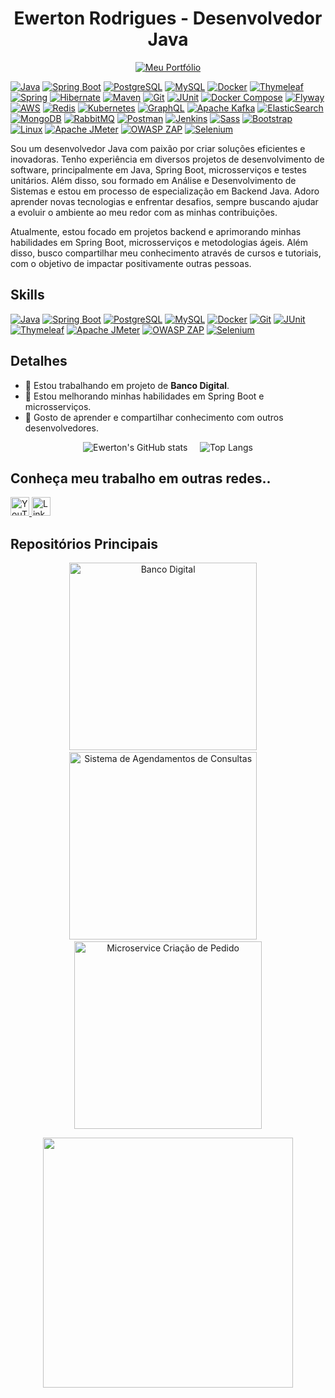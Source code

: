 <h1 align="center">Ewerton Rodrigues - Desenvolvedor Java</h1>

<p align="center">
  <a href="https://ewertondrigues02.github.io/meu-portifolio/">
    <img src="https://img.shields.io/badge/Portf%C3%B3lio-Ewerton%20Rodrigues-blue?style=flat&logo=github&logoColor=white" alt="Meu Portfólio"/>
  </a>
</p>


[![Java](https://img.shields.io/badge/Java-007396?style=flat&logo=java&logoColor=white)](https://docs.oracle.com/en/java/)
[![Spring Boot](https://img.shields.io/badge/Spring%20Boot-6DB33F?style=flat&logo=springboot&logoColor=white)](https://spring.io/projects/spring-boot)
[![PostgreSQL](https://img.shields.io/badge/PostgreSQL-336791?style=flat&logo=postgresql&logoColor=white)](https://www.postgresql.org/docs/)
[![MySQL](https://img.shields.io/badge/MySQL-4479A1?style=flat&logo=mysql&logoColor=white)](https://dev.mysql.com/doc/)
[![Docker](https://img.shields.io/badge/Docker-2496ED?style=flat&logo=docker&logoColor=white)](https://docs.docker.com/)
[![Thymeleaf](https://img.shields.io/badge/Thymeleaf-005F0F?style=flat&logo=thymeleaf&logoColor=white)](https://www.thymeleaf.org/documentation.html)
[![Spring](https://img.shields.io/badge/Spring-6DB33F?style=flat&logo=spring&logoColor=white)](https://spring.io/projects/spring-framework)
[![Hibernate](https://img.shields.io/badge/Hibernate-8B2A2B?style=flat&logo=hibernate&logoColor=white)](https://hibernate.org/orm/documentation/)
[![Maven](https://img.shields.io/badge/Maven-C71A36?style=flat&logo=apachemaven&logoColor=white)](https://maven.apache.org/)
[![Git](https://img.shields.io/badge/Git-F05032?style=flat&logo=git&logoColor=white)](https://git-scm.com/doc)
[![JUnit](https://img.shields.io/badge/JUnit-25A162?style=flat&logo=junit5&logoColor=white)](https://junit.org/junit5/docs/current/user-guide/)
[![Docker Compose](https://img.shields.io/badge/Docker%20Compose-24A1AE?style=flat&logo=docker&logoColor=white)](https://docs.docker.com/compose/)
[![Flyway](https://img.shields.io/badge/Flyway-0095B6?style=flat&logo=flyway&logoColor=white)](https://flywaydb.org/documentation/)
[![AWS](https://img.shields.io/badge/AWS-232F3E?style=flat&logo=amazonaws&logoColor=white)](https://aws.amazon.com/documentation/)
[![Redis](https://img.shields.io/badge/Redis-DC382D?style=flat&logo=redis&logoColor=white)](https://redis.io/documentation)
[![Kubernetes](https://img.shields.io/badge/Kubernetes-326CE5?style=flat&logo=kubernetes&logoColor=white)](https://kubernetes.io/docs/)
[![GraphQL](https://img.shields.io/badge/GraphQL-E10098?style=flat&logo=graphql&logoColor=white)](https://graphql.org/learn/)
[![Apache Kafka](https://img.shields.io/badge/Apache%20Kafka-231F20?style=flat&logo=apachekafka&logoColor=white)](https://kafka.apache.org/documentation/)
[![ElasticSearch](https://img.shields.io/badge/ElasticSearch-005571?style=flat&logo=elasticsearch&logoColor=white)](https://www.elastic.co/guide/en/elasticsearch/reference/index.html)
[![MongoDB](https://img.shields.io/badge/MongoDB-47A248?style=flat&logo=mongodb&logoColor=white)](https://www.mongodb.com/docs/)
[![RabbitMQ](https://img.shields.io/badge/RabbitMQ-FF6600?style=flat&logo=rabbitmq&logoColor=white)](https://www.rabbitmq.com/documentation.html)
[![Postman](https://img.shields.io/badge/Postman-FF6C37?style=flat&logo=postman&logoColor=white)](https://www.postman.com/docs/)
[![Jenkins](https://img.shields.io/badge/Jenkins-D24939?style=flat&logo=jenkins&logoColor=white)](https://www.jenkins.io/doc/)
[![Sass](https://img.shields.io/badge/Sass-CC6699?style=flat&logo=sass&logoColor=white)](https://sass-lang.com/documentation)
[![Bootstrap](https://img.shields.io/badge/Bootstrap-7952B3?style=flat&logo=bootstrap&logoColor=white)](https://getbootstrap.com/docs/)
[![Linux](https://img.shields.io/badge/Linux-FFFFFF?style=flat&logo=linux&logoColor=black)](https://www.kernel.org/doc/)
[![Apache JMeter](https://img.shields.io/badge/Apache%20JMeter-D22128?style=flat&logo=apachejmeter&logoColor=white)](https://jmeter.apache.org/)
[![OWASP ZAP](https://img.shields.io/badge/OWASP%20ZAP-000000?style=flat&logo=owasp&logoColor=white)](https://www.zaproxy.org/)
[![Selenium](https://img.shields.io/badge/Selenium-43B02A?style=flat&logo=selenium&logoColor=white)](https://www.selenium.dev/)




Sou um desenvolvedor Java com paixão por criar soluções eficientes e inovadoras. Tenho experiência em diversos projetos de desenvolvimento de software, principalmente em Java, Spring Boot, microsserviços e testes unitários. Além disso, sou formado em Análise e Desenvolvimento de Sistemas e estou em processo de especialização em Backend Java. Adoro aprender novas tecnologias e enfrentar desafios, sempre buscando ajudar a evoluir o ambiente ao meu redor com as minhas contribuições.

Atualmente, estou focado em projetos backend e aprimorando minhas habilidades em Spring Boot, microsserviços e metodologias ágeis. Além disso, busco compartilhar meu conhecimento através de cursos e tutoriais, com o objetivo de impactar positivamente outras pessoas.

## Skills
[![Java](https://img.shields.io/badge/Java-007396?style=flat&logo=java&logoColor=white)](https://docs.oracle.com/en/java/)
[![Spring Boot](https://img.shields.io/badge/Spring_Boot-6DB33F?style=flat&logo=springboot&logoColor=white)](https://spring.io/projects/spring-boot)
[![PostgreSQL](https://img.shields.io/badge/PostgreSQL-316192?style=flat&logo=postgresql&logoColor=white)](https://www.postgresql.org/docs/)
[![MySQL](https://img.shields.io/badge/MySQL-4479A1?style=flat&logo=mysql&logoColor=white)](https://dev.mysql.com/doc/)
[![Docker](https://img.shields.io/badge/Docker-2496ED?style=flat&logo=docker&logoColor=white)](https://docs.docker.com/)
[![Git](https://img.shields.io/badge/Git-F05032?style=flat&logo=git&logoColor=white)](https://git-scm.com/doc)
[![JUnit](https://img.shields.io/badge/JUnit-25A162?style=flat&logo=junit&logoColor=white)](https://junit.org/junit5/docs/current/user-guide/)
[![Thymeleaf](https://img.shields.io/badge/Thymeleaf-005F0F?style=flat&logo=thymeleaf&logoColor=white)](https://www.thymeleaf.org/documentation.html)
[![Apache JMeter](https://img.shields.io/badge/Apache%20JMeter-D22128?style=flat&logo=apachejmeter&logoColor=white)](https://jmeter.apache.org/)
[![OWASP ZAP](https://img.shields.io/badge/OWASP%20ZAP-000000?style=flat&logo=owasp&logoColor=white)](https://www.zaproxy.org/)
[![Selenium](https://img.shields.io/badge/Selenium-43B02A?style=flat&logo=selenium&logoColor=white)](https://www.selenium.dev/)





## Detalhes
- 🔭 Estou trabalhando em projeto de **Banco Digital**.
- 🌱 Estou melhorando minhas habilidades em Spring Boot e microsserviços.
- 🤗 Gosto de aprender e compartilhar conhecimento com outros desenvolvedores.

<p align="center">
  <img src="https://github-readme-stats.vercel.app/api?username=ewertondrigues02&show_icons=true&theme=radical" alt="Ewerton's GitHub stats" />
  &nbsp;&nbsp;&nbsp;
  <img src="https://github-readme-stats.vercel.app/api/top-langs/?username=ewertondrigues02&layout=compact&theme=radical" alt="Top Langs" />
</p>




## Conheça meu trabalho em outras redes..
<a href="https://www.youtube.com/@iclasscode6274">
  <img src="https://img.shields.io/badge/YouTube-FF0000?style=flat&logo=youtube&logoColor=white" alt="YouTube" height="30">
</a>
<a href="https://www.linkedin.com/in/ewerton-rodrigues">
  <img src="https://img.shields.io/badge/LinkedIn-0077B5?style=flat&logo=linkedin&logoColor=white" alt="LinkedIn" height="30">
</a>


## Repositórios Principais

<p align="center">
  <img src="https://github-readme-stats.vercel.app/api/pin/?username=ewertondrigues02&repo=banco-digital&theme=radical" alt="Banco Digital" width="300" />
  &nbsp;&nbsp;&nbsp;
  <img src="https://github-readme-stats.vercel.app/api/pin/?username=ewertondrigues02&repo=agendamento-consultas&theme=radical" alt="Sistema de Agendamentos de Consultas" width="300" />
   &nbsp;&nbsp;&nbsp;
  <img src="https://github-readme-stats.vercel.app/api/pin/?username=ewertondrigues02&repo=micro-service-criacao-de-pedido&theme=radical" alt="Microservice Criação de Pedido" width="300" />
</p>

<div align="center">
<img src="https://github.com/user-attachments/assets/fedc3109-43a9-40e4-8b03-6adff1388a26" width="400" a/>
</div>



